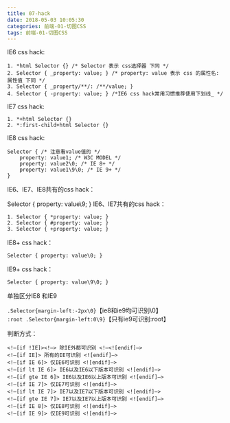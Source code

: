```yaml
---
title: 07-hack
date: 2018-05-03 10:05:30
categories: 前端-01-切图CSS
tags: 前端-01-切图CSS
---
```

IE6 css hack:


```
1. *html Selector {} /* Selector 表示 css选择器 下同 */
2. Selector { _property: value; } /* property: value 表示 css 的属性名: 属性值 下同 */
3. Selector { _property/**/: /**/value; }
4. Selector { -property: value; } /*IE6 css hack常用习惯推荐使用下划线_ */
```

IE7 css hack:


```
1. *+html Selector {}
2. *:first-child+html Selector {}
```

IE8 css hack:


```
Selector { /* 注意看value值的 */
    property: value1; /* W3C MODEL */
    property: value2\0; /* IE 8+ */
    property: value1\9\0; /* IE 9+ */
}
```

IE6、IE7、IE8共有的css hack：

Selector { property: value\9; }
IE6、IE7共有的css hack：


```
1. Selector { *property: value; }
2. Selector { #property: value; }
3. Selector { +property: value; }
```

IE8+ css hack：


```
Selector { property: value\0; }
```

IE9+ css hack：


```
Selector { property: value\9\0; }
```

单独区分IE8 和IE9

 

`.Selector{margin-left:-2px\0}`【ie8和ie9均可识别\0】  
`:root .Selector{margin-left:0\9}`【只有ie9可识别:root】
 

判断方式：

```
<!–[if !IE]><!–> 除IE外都可识别 <!–<![endif]–>
<!–[if IE]> 所有的IE可识别 <![endif]–>
<!–[if IE 6]> 仅IE6可识别 <![endif]–>
<!–[if lt IE 6]> IE6以及IE6以下版本可识别 <![endif]–>
<!–[if gte IE 6]> IE6以及IE6以上版本可识别 <![endif]–>
<!–[if IE 7]> 仅IE7可识别 <![endif]–>
<!–[if lt IE 7]> IE7以及IE7以下版本可识别 <![endif]–>
<!–[if gte IE 7]> IE7以及IE7以上版本可识别 <![endif]–>
<!–[if IE 8]> 仅IE8可识别 <![endif]–>
<!–[if IE 9]> 仅IE9可识别 <![endif]–>
```
